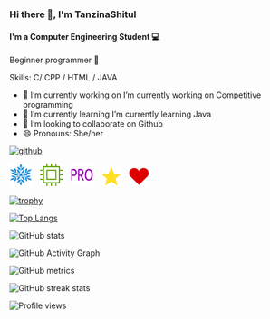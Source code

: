 ### Hi there 👋, I'm TanzinaShitul
#### I'm a Computer Engineering Student 💻
Beginner programmer 🌱

Skills: C/ CPP / HTML / JAVA

- 🔭 I’m currently working on  I’m currently working on Competitive programming 
- 🌱 I’m currently learning  I’m currently learning Java 
- 👯 I’m looking to collaborate on Github 
- 😄 Pronouns: She/her 


[<img src='https://cdn.jsdelivr.net/npm/simple-icons@3.0.1/icons/github.svg' alt='github' height='40'>](https://github.com/TanzinaShitul)  

<a href='https://archiveprogram.github.com/'><img src='https://raw.githubusercontent.com/acervenky/animated-github-badges/master/assets/acbadge.gif' width='40' height='40'></a> <a href='https://docs.github.com/en/developers'><img src='https://raw.githubusercontent.com/acervenky/animated-github-badges/master/assets/devbadge.gif' width='40' height='40'></a> <a href='https://github.com/pricing'><img src='https://raw.githubusercontent.com/acervenky/animated-github-badges/master/assets/pro.gif' width='40' height='40'></a> <a href='https://stars.github.com/'><img src='https://raw.githubusercontent.com/acervenky/animated-github-badges/master/assets/starbadge.gif' width='35' height='35'></a> <a href='https://docs.github.com/en/github/supporting-the-open-source-community-with-github-sponsors'><img src='https://raw.githubusercontent.com/acervenky/animated-github-badges/master/assets/sponsorbadge.gif' width='35' height='35'></a> 

[![trophy](https://github-profile-trophy.vercel.app/?username=TanzinaShitul)](https://github.com/ryo-ma/github-profile-trophy)

[![Top Langs](https://github-readme-stats.vercel.app/api/top-langs/?username=TanzinaShitul)](https://github.com/anuraghazra/github-readme-stats)

![GitHub stats](https://github-readme-stats.vercel.app/api?username=TanzinaShitul&show_icons=true&count_private=true)  

![GitHub Activity Graph](https://activity-graph.herokuapp.com/graph?username=TanzinaShitul)  

![GitHub metrics](https://metrics.lecoq.io/TanzinaShitul)  

![GitHub streak stats](https://github-readme-streak-stats.herokuapp.com/?user=TanzinaShitul)  

![Profile views](https://gpvc.arturio.dev/TanzinaShitul)  
